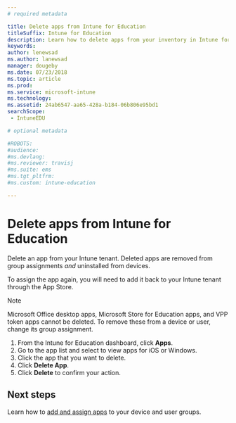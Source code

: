 ```yaml
---
# required metadata

title: Delete apps from Intune for Education
titleSuffix: Intune for Education
description: Learn how to delete apps from your inventory in Intune for Education.
keywords:
author: lenewsad
ms.author: lanewsad
manager: dougeby
ms.date: 07/23/2018
ms.topic: article
ms.prod:
ms.service: microsoft-intune
ms.technology:
ms.assetid: 24ab6547-aa65-428a-b184-06b806e95bd1
searchScope:
 - IntuneEDU

# optional metadata

#ROBOTS:
#audience:
#ms.devlang:
#ms.reviewer: travisj
#ms.suite: ems
#ms.tgt_pltfrm:
#ms.custom: intune-education

---
```


# Delete apps from Intune for Education 
Delete an app from your Intune tenant. Deleted apps are removed from group assignments *and* uninstalled from devices.  

To assign the app again, you will need to add it back to your Intune tenant through the App Store.  

> [!NOTE]
> Microsoft Office desktop apps, Microsoft Store for Education apps, and VPP token apps cannot be deleted. To remove these from a device or user, change its group assignment.

1. From the Intune for Education dashboard, click **Apps**.
2. Go to the app list and select to view apps for iOS or Windows.
3. Click the app that you want to delete.
4. Click **Delete App**.
5. Click **Delete** to confirm your action.  

## Next steps  
Learn how to [add and assign apps](assign-apps.md) to your device and user groups. 
